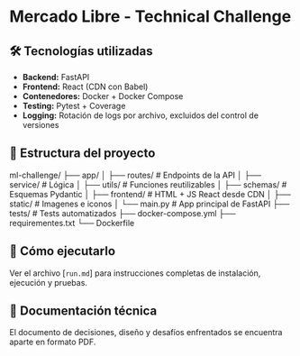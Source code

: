 # Mercado Libre - Technical Challenge

## 🛠 Tecnologías utilizadas

- **Backend:** FastAPI
- **Frontend:** React (CDN con Babel)
- **Contenedores:** Docker + Docker Compose
- **Testing:** Pytest + Coverage
- **Logging:** Rotación de logs por archivo, excluidos del control de versiones

## 📂 Estructura del proyecto

ml-challenge/
├── app/
│ ├── routes/ # Endpoints de la API
│ ├── service/ # Lógica
│ ├── utils/ # Funciones reutilizables
│ ├── schemas/ # Esquemas Pydantic
│ ├── frontend/ # HTML + JS React desde CDN
│ ├── static/ # Imagenes e iconos
│ └── main.py # App principal de FastAPI
├── tests/ # Tests automatizados
├── docker-compose.yml
├── requirementes.txt
└── Dockerfile

## 🚀 Cómo ejecutarlo

Ver el archivo [`run.md`] para instrucciones completas de instalación, ejecución y pruebas.


## 📄 Documentación técnica

El documento de decisiones, diseño y desafíos enfrentados se encuentra aparte en formato PDF.
